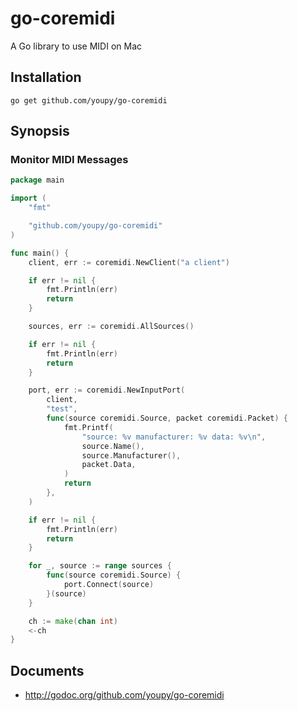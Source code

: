 # go-coremidi

A Go library to use MIDI on Mac

## Installation

```
go get github.com/youpy/go-coremidi
```

## Synopsis

### Monitor MIDI Messages

```go
package main

import (
	"fmt"

	"github.com/youpy/go-coremidi"
)

func main() {
	client, err := coremidi.NewClient("a client")

	if err != nil {
		fmt.Println(err)
		return
	}

	sources, err := coremidi.AllSources()

	if err != nil {
		fmt.Println(err)
		return
	}

	port, err := coremidi.NewInputPort(
		client,
		"test",
		func(source coremidi.Source, packet coremidi.Packet) {
			fmt.Printf(
				"source: %v manufacturer: %v data: %v\n",
				source.Name(),
				source.Manufacturer(),
				packet.Data,
			)
			return
		},
	)

	if err != nil {
		fmt.Println(err)
		return
	}

	for _, source := range sources {
		func(source coremidi.Source) {
			port.Connect(source)
		}(source)
	}

	ch := make(chan int)
	<-ch
}
```

## Documents

* http://godoc.org/github.com/youpy/go-coremidi
